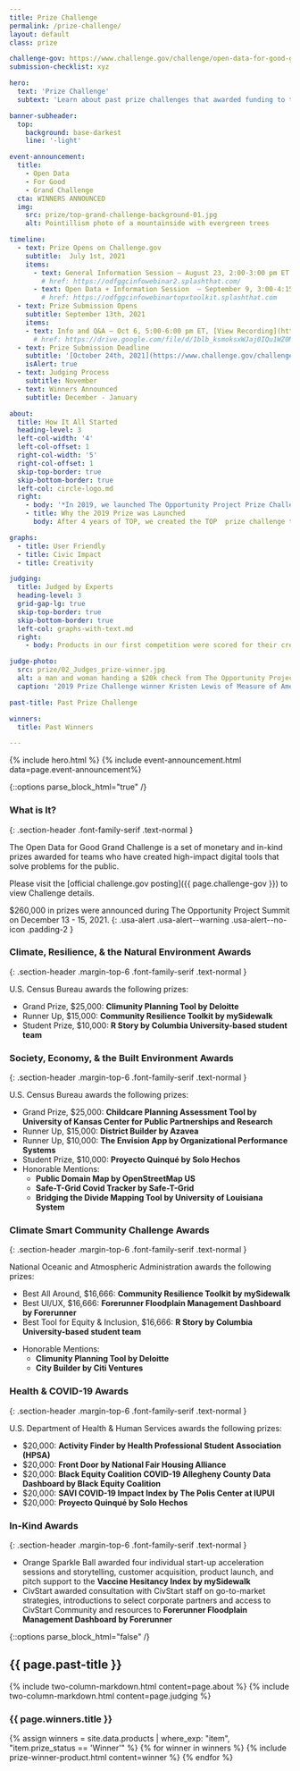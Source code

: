 ```yaml
---
title: Prize Challenge
permalink: /prize-challenge/
layout: default
class: prize

challenge-gov: https://www.challenge.gov/challenge/open-data-for-good-grand-challenge/
submission-checklist: xyz

hero:
  text: 'Prize Challenge'
  subtext: 'Learn about past prize challenges that awarded funding to teams who built technology products with federal open data.'

banner-subheader:
  top:
    background: base-darkest
    line: '-light'

event-announcement:
  title:
    - Open Data
    - For Good
    - Grand Challenge
  cta: WINNERS ANNOUNCED
  img: 
    src: prize/top-grand-challenge-background-01.jpg  
    alt: Pointillism photo of a mountainside with evergreen trees

timeline:
  - text: Prize Opens on Challenge.gov
    subtitle:  July 1st, 2021
    items:
      - text: General Information Session – August 23, 2:00-3:00 pm ET
        # href: https://odfggcinfowebinar2.splashthat.com/
      - text: Open Data + Information Session  – September 9, 3:00-4:15 pm ET
        # href: https://odfggcinfowebinartopxtoolkit.splashthat.com
  - text: Prize Submission Opens
    subtitle: September 13th, 2021
    items:
    - text: Info and Q&A – Oct 6, 5:00-6:00 pm ET, [View Recording](https://drive.google.com/file/d/1blb_ksmoksxWJaj0IQu1WZ0MArlJx-Fh/view)
      # href: https://drive.google.com/file/d/1blb_ksmoksxWJaj0IQu1WZ0MArlJx-Fh/view
  - text: Prize Submission Deadline
    subtitle: '[October 24th, 2021](https://www.challenge.gov/challenge/open-data-for-good-grand-challenge/)'
    isAlert: true
  - text: Judging Process
    subtitle: November
  - text: Winners Announced
    subtitle: December - January

about:
  title: How It All Started
  heading-level: 3
  left-col-width: '4'
  left-col-offset: 1
  right-col-width: '5'
  right-col-offset: 1
  skip-top-border: true
  skip-bottom-border: true
  left-col: circle-logo.md
  right:
    - body: '*In 2019, we launched The Opportunity Project Prize Challenge. The Census Bureau’s first ever prize competition, it awarded $100,000 in funding across 5 teams.*'
    - title: Why the 2019 Prize was Launched
      body: After 4 years of TOP, we created the TOP  prize challenge to help address the challenges technologists face in deploying and sustaining civic tech products.  The prize challenge aimed to support technologists in getting their solutions into the hands of communities around the country.

graphs:
  - title: User Friendly
  - title: Civic Impact
  - title: Creativity

judging:
  title: Judged by Experts
  heading-level: 3
  grid-gap-lg: true
  skip-top-border: true
  skip-bottom-border: true
  left-col: graphs-with-text.md
  right: 
    - body: Products in our first competition were scored for their creativity, user-friendliness, and potential for civic impact by panels of product, data, and policy specialists from private industry and government.

judge-photo: 
  src: prize/02_Judges_prize-winner.jpg
  alt: a man and woman handing a $20k check from The Opportunity Project to a woman on a stage
  caption: '2019 Prize Challenge winner Kristen Lewis of Measure of America receives her prize from Ron Jarmin, Acting Director of the U.S. Census Bureau and Suzette Kent, Former Federal Chief Information Officer'

past-title: Past Prize Challenge

winners:
  title: Past Winners

---
```


{% include hero.html %}
{% include event-announcement.html data=page.event-announcement%}

{::options parse_block_html="true" /}
<section class="grid-section margin-top-6 margin-bottom-15 padding-y-3 width-full maxw-full margin-x-0">
  <div class="maxw-tablet margin-x-auto">

### What is It?
{: .section-header .font-family-serif .text-normal }

The Open Data for Good Grand Challenge is a set of monetary and in-kind prizes awarded for teams who have created high-impact digital tools that solve problems for the public.

Please visit the [official challenge.gov posting]({{ page.challenge-gov }}) to view Challenge details.

<!--[View the Rules]({{ page.challenge-gov }}){: .site-button .usa-button .usa-button--secondary }
{: .margin-top-4 }-->
$260,000 in prizes were announced during The Opportunity Project Summit on December 13 - 15, 2021.
{: .usa-alert .usa-alert--warning .usa-alert--no-icon .padding-2 }

### Climate, Resilience, & the Natural Environment Awards
{: .section-header .margin-top-6 .font-family-serif .text-normal }

U.S. Census Bureau awards the following prizes:

- Grand Prize, $25,000: __Climunity Planning Tool by Deloitte__
- Runner Up, $15,000: __Community Resilience Toolkit by mySidewalk__
- Student Prize, $10,000: __R Story by Columbia University-based student team__


### Society, Economy, & the Built Environment Awards
{: .section-header .margin-top-6 .font-family-serif .text-normal }

U.S. Census Bureau awards the following prizes:

- Grand Prize, $25,000: __Childcare Planning Assessment Tool by University of Kansas Center for Public Partnerships and Research__
- Runner Up, $15,000: __District Builder by Azavea__
- Runner Up, $10,000: __The Envision App by Organizational Performance Systems__
- Student Prize, $10,000: __Proyecto Quinqué by Solo Hechos__
- Honorable Mentions:
  - __Public Domain Map by OpenStreetMap US__
  - __Safe-T-Grid Covid Tracker by Safe-T-Grid__
  - __Bridging the Divide Mapping Tool by University of Louisiana System__    
    
    
### Climate Smart Community Challenge Awards
{: .section-header .margin-top-6 .font-family-serif .text-normal }

National Oceanic and Atmospheric Administration awards the following prizes:

- Best All Around, $16,666: __Community Resilience Toolkit by mySidewalk__
- Best UI/UX, $16,666: __Forerunner Floodplain Management Dashboard by Forerunner__
- Best Tool for Equity & Inclusion, $16,666: __R Story by Columbia University-based student team__
<!--- - Best Use of Federal Data, $10,000: __Mayday.ai Real Time Disaster & Risk Intelligence by Mayday.ai__ ---> 
- Honorable Mentions: 
  - __Climunity Planning Tool by Deloitte__
  - __City Builder by Citi Ventures__


### Health & COVID-19 Awards
{: .section-header .margin-top-6 .font-family-serif .text-normal }

U.S. Department of Health & Human Services awards the following prizes:

- $20,000: __Activity Finder by Health Professional Student Association (HPSA)__
- $20,000: __Front Door by National Fair Housing Alliance__
- $20,000: __Black Equity Coalition COVID-19 Allegheny County Data Dashboard by Black Equity Coalition__
- $20,000: __SAVI COVID-19 Impact Index by The Polis Center at IUPUI__
- $20,000: __Proyecto Quinqué by Solo Hechos__


### In-Kind Awards
{: .section-header .margin-top-6 .font-family-serif .text-normal }

- Orange Sparkle Ball awarded four individual start-up acceleration sessions and storytelling, customer acquisition, product launch, and pitch support to the __Vaccine Hesitancy Index by mySidewalk__
- CivStart awarded consultation with CivStart staff on go-to-market strategies, introductions to select corporate partners and access to CivStart Community and resources to __Forerunner Floodplain Management Dashboard by Forerunner__


{::options parse_block_html="false" /}

  </div>
</section>

<section class="usa-section usa-section--dark bg-base-darkest border-bottom-1px">

  <h2 class="text-center font-family-serif text-normal">
    {{ page.past-title }}
  </h2>

  {% include two-column-markdown.html content=page.about %}
  {% include two-column-markdown.html content=page.judging %}

  <div class="grid-section margin-bottom-6">
    <h3 class="margin-bottom-0 section-header section-header--light font-family-serif text-normal">{{ page.winners.title }}</h3>
    {% assign winners = site.data.products | where_exp: "item", "item.prize_status == 'Winner'" %}
    {% for winner in winners %}
      {% include prize-winner-product.html content=winner %}
    {% endfor %}
  </div>


</section>
